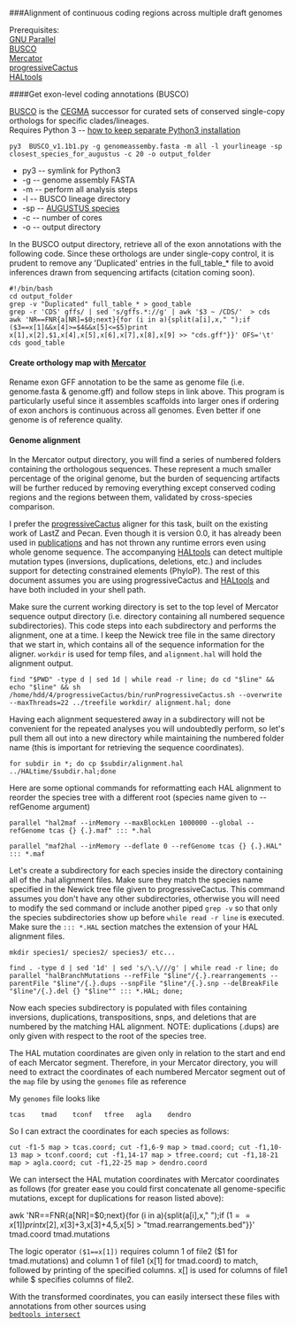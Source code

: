 ###Alignment of continuous coding regions across multiple draft genomes

Prerequisites:  
[GNU Parallel](http://www.gnu.org/software/parallel/)  
[BUSCO](http://busco.ezlab.org/)  
[Mercator](https://github.com/hyphaltip/cndtools/tree/master/apps/mercator)  
[progressiveCactus](https://github.com/glennhickey/progressiveCactus)  
[HALtools](https://github.com/glennhickey/hal/blob/master/README.md)

####Get exon-level coding annotations (BUSCO)

[BUSCO](busco.ezlab.org/) is the [CEGMA](http://korflab.ucdavis.edu/datasets/cegma/) successor for curated sets of conserved single-copy orthologs for specific clades/lineages.  
Requires Python 3 -- [how to keep separate Python3 installation](http://askubuntu.com/questions/244544/how-do-i-install-python-3-3/290283)  

`py3  BUSCO_v1.1b1.py -g genomeassemby.fasta -m all -l yourlineage -sp closest_species_for_augustus -c 20 -o output_folder`  
* py3 -- symlink for Python3  
* -g -- genome assembly FASTA  
* -m -- perform all analysis steps  
* -l -- BUSCO lineage directory  
* -sp -- [AUGUSTUS species](http://augustus.gobics.de/binaries/README.TXT)  
* -c -- number of cores  
* -o -- output directory
 
In the BUSCO output directory, retrieve all of the exon annotations with the following code. Since these orthologs are under single-copy control, it is prudent to remove any 'Duplicated' entries in the full_table_*  file to avoid inferences drawn from sequencing artifacts (citation coming soon).

`#!/bin/bash`  
`cd output_folder`  
`grep -v "Duplicated" full_table_* > good_table`  
`grep -r 'CDS' gffs/ | sed 's/gffs.*://g' | awk '$3 ~ /CDS/'  > cds`  
`awk 'NR==FNR{a[NR]=$0;next}{for (i in a){split(a[i],x," ");if ($3==x[1]&&x[4]>=$4&&x[5]<=$5)print x[1],x[2],$1,x[4],x[5],x[6],x[7],x[8],x[9] >> "cds.gff"}}' OFS='\t' cds good_table`

#### Create orthology map with [Mercator](https://github.com/hyphaltip/cndtools/tree/master/apps/mercator)

Rename exon GFF annotation to be the same as genome file (i.e. genome.fasta & genome.gff) and follow steps in link above. This program is particularly useful since it assembles scaffolds into larger ones if ordering of exon anchors is continuous across all genomes. Even better if one genome is of reference quality.

#### Genome alignment

In the Mercator output directory, you will find a series of numbered folders containing the orthologous sequences. These represent a much smaller percentage of the original genome, but the burden of sequencing artifacts will be further reduced by removing everything except conserved coding regions and the regions between them, validated by cross-species comparison. 

I prefer the [progressiveCactus](https://github.com/glennhickey/progressiveCactus) aligner for this task, built on the existing work of LastZ and Pecan. Even though it is version 0.0, it has already been used in [publications](https://scholar.google.com/scholar?hl=en&q=progressivecactus&btnG=&as_sdt=1%2C44&as_sdtp=) and has not thrown any runtime errors even using whole genome sequence. The accompanying [HALtools](https://github.com/glennhickey/hal/blob/master/README.md) can detect multiple mutation types (inversions, duplications, deletions, etc.) and includes support for detecting constrained elements (PhyloP). The rest of this document assumes you are using progressiveCactus and  [HALtools](https://github.com/glennhickey/hal/blob/master/README.md) and have both included in your shell path. 

Make sure the current working directory is set to the top level of Mercator sequence output directory (i.e. directory containing all numbered sequence subdirectories). This code steps into each subdirectory and performs the alignment, one at a time. I keep the Newick tree file in the same directory that we start in, which contains all of the sequence information for the aligner. `workdir` is used for temp files, and `alignment.hal` will hold the alignment output.

`find "$PWD" -type d | sed 1d | while read -r line; do cd "$line" && echo "$line" && sh /home/hdd/4/progressiveCactus/bin/runProgressiveCactus.sh --overwrite --maxThreads=22 ../treefile workdir/ alignment.hal; done`

Having each alignment sequestered away in a subdirectory will not be convenient for the repeated analyses you will undoubtedly perform, so let's pull them all out into a new directory while maintaining the numbered folder name (this is important for retrieving the sequence coordinates).

`for subdir in *; do cp $subdir/alignment.hal ../HALtime/$subdir.hal;done`

Here are some optional commands for reformatting each HAL alignment to reorder the species tree with a different root (species name given to --refGenome argument)

`parallel "hal2maf --inMemory --maxBlockLen 1000000 --global --refGenome tcas {} {.}.maf" ::: *.hal`

`parallel "maf2hal --inMemory --deflate 0 --refGenome tcas {} {.}.HAL" ::: *.maf`

Let's create a subdirectory for each species inside the directory containing all of the .hal alignment files. Make sure they match the species name specified in the Newick tree file given to progressiveCactus. This command assumes you don't have any other subdirectories, otherwise you will need to modify the sed command or include another piped `grep -v` so that only the species subdirectories show up before `while read -r line` is executed. Make sure the `::: *.HAL` section matches the extension of your HAL alignment files. 

`mkdir species1/ species2/ species3/ etc...`

`find . -type d | sed '1d' | sed 's/\.\///g' | while read -r line; do parallel "halBranchMutations --refFile "$line"/{.}.rearrangements --parentFile "$line"/{.}.dups --snpFile "$line"/{.}.snp --delBreakFile "$line"/{.}.del {} "$line"" ::: *.HAL; done;`

Now each species subdirectory is populated with files containing inversions, duplications, transpositions, snps, and deletions that are numbered by the matching HAL alignment. NOTE: duplications (.dups) are only given with respect to the root of the species tree. 

The HAL mutation coordinates are given only in relation to the start and end of each Mercator segment. Therefore, in your Mercator directory, you will need to extract the coordinates of each numbered Mercator segment out of the `map` file by using the `genomes` file as reference 

My `genomes` file looks like 

`tcas    tmad    tconf   tfree   agla    dendro`

So I can extract the coordinates for each species as follows:

`cut -f1-5 map > tcas.coord; cut -f1,6-9 map > tmad.coord; cut -f1,10-13 map > tconf.coord; cut -f1,14-17 map > tfree.coord; cut -f1,18-21 map > agla.coord; cut -f1,22-25 map > dendro.coord`

We can intersect the HAL mutation coordinates with Mercator coordinates as follows (for greater ease you could first concatenate all genome-specific mutations, except for duplications for reason listed above):

awk 'NR==FNR{a[NR]=$0;next}{for (i in a){split(a[i],x," ");if ($1==x[1]) print x[2],x[3]+$3,x[3]+$4,$5,x[5] > "tmad.rearrangements.bed"}}' tmad.coord tmad.mutations

The logic operator `($1==x[1])` requires column 1 of file2 ($1 for tmad.mutations) and column 1 of file1 (x[1] for tmad.coord) to match, followed by printing of the specified columns. x[] is used for columns of file1 while $ specifies columns of file2. 

With the transformed coordinates, you can easily intersect these files with annotations from other sources using  
[`bedtools intersect`](http://bedtools.readthedocs.org/en/latest/content/tools/intersect.html)
